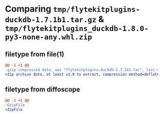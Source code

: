 # Comparing `tmp/flytekitplugins-duckdb-1.7.1b1.tar.gz` & `tmp/flytekitplugins_duckdb-1.8.0-py3-none-any.whl.zip`

## filetype from file(1)

```diff
@@ -1 +1 @@
-gzip compressed data, was "flytekitplugins-duckdb-1.7.1b1.tar", last modified: Tue Jun 27 22:00:54 2023, max compression
+Zip archive data, at least v2.0 to extract, compression method=deflate
```

## filetype from diffoscope

```diff
@@ -1 +1 @@
-GzipFile
+ZipFile
```

